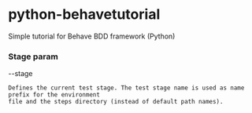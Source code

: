 # python-behavetutorial
Simple tutorial for Behave BDD framework (Python)

### Stage param

--stage

    Defines the current test stage. The test stage name is used as name prefix for the environment 
    file and the steps directory (instead of default path names).
